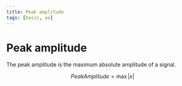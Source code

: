 ```yaml
---
title: Peak amplitude
tags: [basic, ae]
---
```


# Peak amplitude

The peak amplitude is the maximum absolute amplitude of a signal.

$$
{PeakAmplitude} = \max |x|
$$
